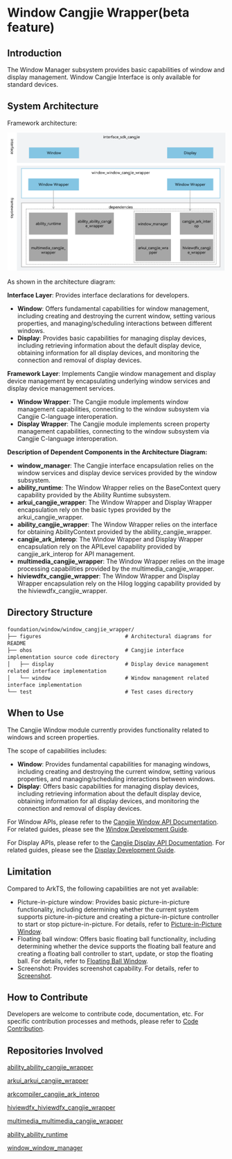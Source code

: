 # Window Cangjie Wrapper(beta feature)<a name="EN-US_TOPIC_0000001076213364"></a>


## Introduction<a name="section15701932113019"></a>

The Window Manager subsystem provides basic capabilities of window and display management. Window Cangjie Interface is only available for standard devices.

## System Architecture

Framework architecture:

![Cangjie window wrapper](./figures/window_window_cangjie_wrapper_en.png)

As shown in the architecture diagram:

**Interface Layer**: Provides interface declarations for developers.
-   **Window**: Offers fundamental capabilities for window management, including creating and destroying the current window, setting various properties, and managing/scheduling interactions between different windows.
-   **Display**: Provides basic capabilities for managing display devices, including retrieving information about the default display device, obtaining information for all display devices, and monitoring the connection and removal of display devices.

**Framework Layer**: Implements Cangjie window management and display device management by encapsulating underlying window services and display device management services.
-   **Window Wrapper**: The Cangjie module implements window management capabilities, connecting to the window subsystem via Cangjie C-language interoperation.
-   **Display Wrapper**: The Cangjie module implements screen property management capabilities, connecting to the window subsystem via Cangjie C-language interoperation.

**Description of Dependent Components in the Architecture Diagram:**

-   **window_manager**: The Cangjie interface encapsulation relies on the window services and display device services provided by the window subsystem.
-   **ability_runtime**: The Window Wrapper relies on the BaseContext query capability provided by the Ability Runtime subsystem.
-   **arkui_cangjie_wrapper**: The Window Wrapper and Display Wrapper encapsulation rely on the basic types provided by the arkui_cangjie_wrapper.
-   **ability_cangjie_wrapper**: The Window Wrapper relies on the interface for obtaining AbilityContext provided by the ability_cangjie_wrapper.
-   **cangjie_ark_interop**: The Window Wrapper and Display Wrapper encapsulation rely on the APILevel capability provided by cangjie_ark_interop for API management.
-   **multimedia_cangjie_wrapper**: The Window Wrapper relies on the image processing capabilities provided by the multimedia_cangjie_wrapper.
-   **hiviewdfx_cangjie_wrapper**: The Window Wrapper and Display Wrapper encapsulation rely on the Hilog logging capability provided by the hiviewdfx_cangjie_wrapper.

## Directory Structure<a name="section1791423143211"></a>

```
foundation/window/window_cangjie_wrapper/
├── figures                           # Architectural diagrams for README
├── ohos                              # Cangjie interface implementation source code directory
│   ├── display                       # Display device management related interface implementation
│   └── window                        # Window management related interface implementation
└── test                              # Test cases directory
```

## When to Use<a name="section171384529150"></a>

The Cangjie Window module currently provides functionality related to windows and screen properties.

The scope of capabilities includes:
- **Window**: Provides fundamental capabilities for managing windows, including creating and destroying the current window, setting various properties, and managing/scheduling interactions between windows.
- **Display**: Offers basic capabilities for managing display devices, including retrieving information about the default display device, obtaining information for all display devices, and monitoring the connection and removal of display devices.

For Window APIs, please refer to the [Cangjie Window API Documentation](https://gitcode.com/openharmony-sig/arkcompiler_cangjie_ark_interop/blob/master/doc/API_Reference/source_en/arkui-cj/cj-apis-window.md). For related guides, please see the [Window Development Guide](https://gitcode.com/openharmony-sig/arkcompiler_cangjie_ark_interop/blob/master/doc/Dev_Guide/source_en/windowmanager/application-window-stage.md).

For Display APIs, please refer to the [Cangjie Display API Documentation](https://gitcode.com/openharmony-sig/arkcompiler_cangjie_ark_interop/blob/master/doc/API_Reference/source_en/arkui-cj/cj-apis-display.md). For related guides, please see the [Display Development Guide](https://gitcode.com/openharmony-sig/arkcompiler_cangjie_ark_interop/blob/master/doc/Dev_Guide/source_en/displaymanager/screenProperty-guideline.md).

## Limitation

Compared to ArkTS, the following capabilities are not yet available:  
- Picture-in-picture window: Provides basic picture-in-picture functionality, including determining whether the current system supports picture-in-picture and creating a picture-in-picture controller to start or stop picture-in-picture. For details, refer to [Picture-in-Picture Window](https://gitcode.com/openharmony/docs/blob/master/en/application-dev/reference/apis-arkui/js-apis-pipWindow.md).  
- Floating ball window: Offers basic floating ball functionality, including determining whether the device supports the floating ball feature and creating a floating ball controller to start, update, or stop the floating ball. For details, refer to [Floating Ball Window](https://gitcode.com/openharmony/docs/blob/master/en/application-dev/reference/apis-arkui/js-apis-floatingBall.md).  
- Screenshot: Provides screenshot capability. For details, refer to [Screenshot](https://gitcode.com/openharmony/docs/blob/master/en/application-dev/reference/apis-arkui/js-apis-screenshot.md).

## How to Contribute<a name="section171384529153"></a>

Developers are welcome to contribute code, documentation, etc. For specific contribution processes and methods, please refer to [Code Contribution](https://gitcode.com/openharmony/docs/blob/master/en/contribute/how-to-contribute.md).

## Repositories Involved<a name="section1447164910172"></a>

[ability_ability_cangjie_wrapper](https://gitcode.com/openharmony-sig/ability_ability_cangjie_wrapper)

[arkui_arkui_cangjie_wrapper](https://gitcode.com/openharmony-sig/arkui_arkui_cangjie_wrapper)

[arkcompiler_cangjie_ark_interop](https://gitcode.com/openharmony-sig/arkcompiler_cangjie_ark_interop)

[hiviewdfx_hiviewdfx_cangjie_wrapper](https://gitcode.com/openharmony-sig/hiviewdfx_hiviewdfx_cangjie_wrapper)

[multimedia_multimedia_cangjie_wrapper](https://gitcode.com/openharmony-sig/multimedia_multimedia_cangjie_wrapper)

[ability_ability_runtime](https://gitcode.com/openharmony/ability_ability_runtime)

[window_window_manager](https://gitcode.com/openharmony/window_window_manager)